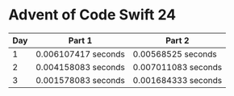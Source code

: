# Advent of Code Swift 24

|Day|Part 1|Part 2|
|---|------|------|
|1|0.006107417 seconds|0.00568525 seconds|
|2|0.004158083 seconds|0.007011083 seconds|
|3|0.001578083 seconds|0.001684333 seconds|